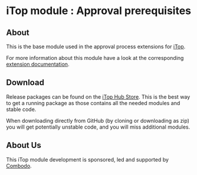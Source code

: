 # iTop module : Approval prerequisites

## About

This is the base module used in the approval process extensions for [iTop](https://github.com/Combodo/iTop).

For more information about this module have a look at the corresponding [extension documentation](https://store.itophub.io/en_US/products/combodo-mail-to-ticket-automation).


## Download

Release packages can be found on the [iTop Hub Store](https://store.itophub.io/en_US/taxons/all-extensions). This is the best way to get
 a running package as those contains all the needed modules and stable code.

When downloading directly from GitHub (by cloning or downloading as zip) you will get potentially unstable code, and you will miss
 additional modules.


## About Us

This iTop module development is sponsored, led and supported by [Combodo](https://www.combodo.com).
